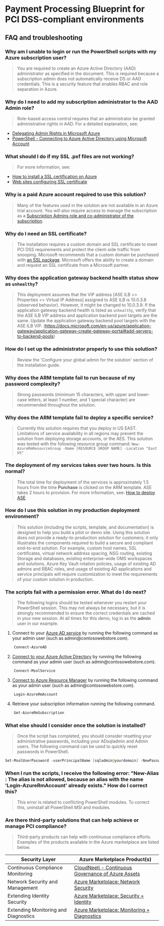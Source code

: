 # Payment Processing Blueprint for PCI DSS-compliant environments

## FAQ and troubleshooting

### Why am I unable to login or run the PowerShell scripts with my Azure subscription user? 
> You are required to create an Azure Active Directory (AAD) administrator as specified in the document. This is required because a subscription admin does not automatically receive DS or AAD credentials. This is a security feature that enables RBAC and role separation in Azure.

### Why do I need to add my subscription administrator to the AAD Admin role?
> Role-based access control requires that an administrator be granted administrative rights in AAD. For a detailed explanation, see:
- [Delegating Admin Rights in Microsoft Azure](https://www.petri.com/delegating-admin-rights-in-microsoft-azure)
- [PowerShell - Connecting to Azure Active Directory using Microsoft Account](http://stackoverflow.com/questions/29485364/powershell-connecting-to-azure-active-directory-using-microsoft-account)

### What should I do if my SSL .pxf files are not working?
> For more information, see:
- [How to install a SSL certification on Azure](https://www.ssl.com/how-to/install-a-ssl-certificate-on-a-microsoft-azure-web-appwebsite-and-cloud-service/)
- [Web sites configuring SSL certificate](https://docs.microsoft.com/en-us/azure/app-service-web/web-sites-configure-ssl-certificate)

### Why is a paid Azure account required to use this solution?
> Many of the features used in the solution are not available in an Azure trial account. You will also require access to manage the subscription as a [Subscription Admins role and co-administrator of the subscription](https://docs.microsoft.com/en-us/azure/active-directory/active-directory-assign-admin-roles#global-administrator).

### Why do I need an SSL certificate?
> The installation requires a custom domain and SSL certificate to meet PCI DSS requirements and protect the client-side traffic from snooping. Microsoft recommends that a custom domain be purchased with [an SSL package](https://d.docs.live.net/7b2b5032e10686e1/Azure%20Compliance/PCI%20DSS%20quickstart/1.%09https:/docs.microsoft.com/en-us/azure/app-service-web/web-sites-purchase-ssl-web-site). Microsoft offers the ability to create a domain and request an SSL certificate from a Microsoft partner.

### Why does the application gateway backend health status show as `unhealthy`?
> This deployment assumes that the VIP address [ASE ILB >> Properties >> Virtual IP Address] assigned to ASE ILB is 10.0.3.8 (observed behavior). However, it might be changed to 10.0.3.9. If the application gateway backend health is listed as `unhealthy`, verify that the ASE ILB VIP address and application backend pool targets are the same. Update the application gateway backend pool targets with the ASE ILB VIP. (https://docs.microsoft.com/en-us/azure/application-gateway/application-gateway-create-gateway-portal#add-servers-to-backend-pools)

### How do I set up the administrator properly to use this solution?
> Review the 'Configure your global admin for the solution' section of the installation guide.

### Why does the ARM template fail to run because of my password complexity?
> Strong passwords (minimum 15 characters, with upper and lower-case letters, at least 1 number, and 1 special character) are recommended throughout the solution.

### Why does the ARM template fail to deploy a specific service?
> Currently this solution requires that you deploy in US EAST. Limitations of service availability in all regions may prevent the solution from deploying storage accounts, or the AES. This solution was tested with the following resource group command: `New-AzureRmResourceGroup -Name [RESOURCE GROUP NAME] -Location "East US"`

### The deployment of my services takes over two hours. Is this normal?
> The total time for deployment of the services is approximately 1.5 hours from the time **Purchase** is clicked on the ARM template. ASE takes 2 hours to provision. For more information, see: [How to deploy ASE](http://www.bizbert.com/bizbert/2016/01/07/AppServiceEnvironmentsHowToDeployAPIAppsToAVirtualNetwork.aspx)

### How do I use this solution in my production deployment environment?
> This solution (including the scripts, template, and documentation) is designed to help you build a pilot or demo site. Using this solution does not provide a ready-to-production solution for customers; it only illustrates the components required to build a secure and compliant end-to-end solution. For example, custom host names, SSL certificates, virtual network address spacing, NSG routing, existing Storage and databases, existing enterprise-wide OMS workspaces and solutions, Azure Key Vault rotation policies, usage of existing AD admins and RBAC roles, and usage of existing AD applications and service principals will require customization to meet the requirements of your custom solution in production.

### The scripts fail with a permission error. What do I do next?
> The following logins should be tested whenever you restart your PowerShell session. This may not always be necessary, but it is strongly recommended to ensure the correct credentials are cached in your new session. At all times for this demo, log in as the **admin** user in our example.  
1. Connect to your [Azure AD service](https://docs.microsoft.com/en-us/powershell/module/azuread/connect-azuread?view=azureadps-2.0)  by running the following command as your admin user (such as admin\@contosowebstore.com).
```powershell
    Connect-AzureAD
```
2. [Connect to your Azure Active Directory](https://docs.microsoft.com/en-us/powershell/module/msonline/connect-msolservice?view=azureadps-1.0) by running the following command as your admin user (such as admin\@contosowebstore.com).
```powershell
    Connect-MsolService
```
3.  [Connect to Azure Resource Manager](https://msdn.microsoft.com/en-us/library/mt125356.aspx) by running the following command as your admin user (such as admin\@contosowebstore.com).
```powershell
    Login-AzureRmAccount
```
4.  Retrieve your subscription information running the following command.
```powershell
    Get-AzureRmSubscription
```

### What else should I consider once the solution is installed?
> Once the script has completed, you should consider resetting your administrative passwords, including your ADsqladmin and Admin users. The following command can be used to quickly reset passwords in PowerShell. 

```powershell
Set-MsolUserPassword -userPrincipalName [sqladmin@yourdomain] -NewPassword [NEWPASSWORD] -ForceChangePassword $false
```

### When I run the scripts, I receive the following error: "New-Alias : The alias is not allowed, because an alias with the name 'Login-AzureRmAccount' already exists."  How do I correct this?
> This error is related to conflicting PowerShell modules. To correct this, uninstall all PowerShell MSI and modules. 

### Are there third-party solutions that can help achieve or manage PCI compliance?
> Third-party products can help with continuous compliance efforts. Examples of the products available in the Azure marketplace are listed below.

| Security Layer | Azure Marketplace Product(s) |
| --- | --- |
| Continuous Compliance Monitoring | [CloudNeeti - Continuous Governance of Azure Assets](https://azuremarketplace.microsoft.com/en-us/marketplace/apps/cloudneeti.cloudneeti_enterpise?tab=Overview) |
| Network Security and Management | [Azure Marketplace: Network Security](https://azuremarketplace.microsoft.com/en-us/marketplace/apps/category/networking?page=1) |
| Extending Identity Security | [Azure Marketplace: Security + Identity](https://azuremarketplace.microsoft.com/en-us/marketplace/apps/category/security-identity?page=1) |
| Extending Monitoring and Diagnostics 	| [Azure Marketplace: Monitoring + Diagnostics](https://azuremarketplace.microsoft.com/en-us/marketplace/apps/category/monitoring-management?page=1&subcategories=monitoring-diagnostics) |
